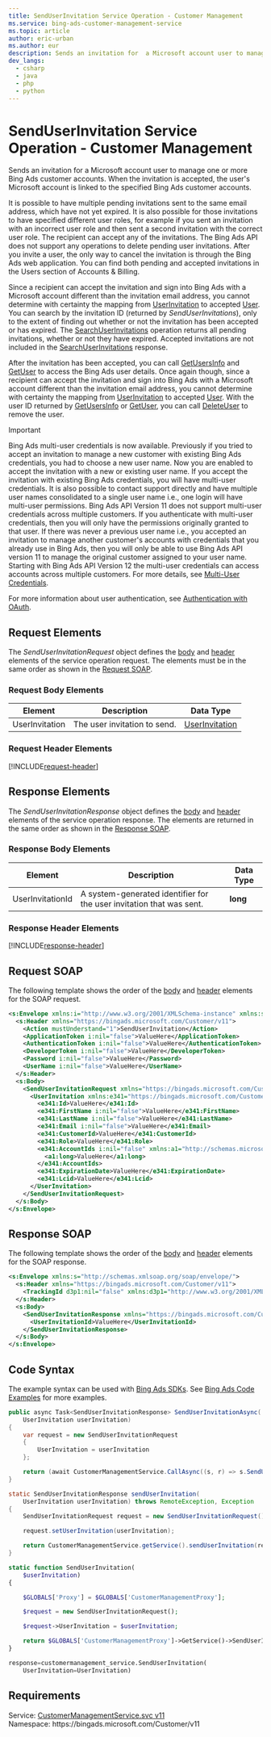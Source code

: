 ```yaml
---
title: SendUserInvitation Service Operation - Customer Management
ms.service: bing-ads-customer-management-service
ms.topic: article
author: eric-urban
ms.author: eur
description: Sends an invitation for  a Microsoft account user to manage one or more Bing Ads customer accounts.
dev_langs: 
  - csharp
  - java
  - php
  - python
---
```

# SendUserInvitation Service Operation - Customer Management
Sends an invitation for  a Microsoft account user to manage one or more Bing Ads customer accounts. When the invitation is accepted, the user's Microsoft account is linked to the specified Bing Ads customer accounts.  

It is possible to have multiple pending invitations sent to the same email address, which have not yet expired. It is also possible for those invitations to have specified different user roles, for example if you sent an invitation with an incorrect user role and then sent a second invitation with the correct user role. The recipient can accept any of the invitations. The Bing Ads API does not support any operations to delete pending user invitations. After you invite a user, the only way to cancel the invitation is through the Bing Ads web application. You can find both pending and accepted invitations in the Users section of Accounts & Billing.

Since a recipient can accept the invitation and sign into Bing Ads with a Microsoft account different than the invitation email address, you cannot determine with certainty the mapping from [UserInvitation](userinvitation.md) to accepted [User](user.md). You can search by the invitation ID (returned by *SendUserInvitations*), only to the extent of finding out whether or not the invitation has been accepted or has expired. The [SearchUserInvitations](searchuserinvitations.md) operation returns all pending invitations, whether or not they have expired. Accepted invitations are not included in the [SearchUserInvitations](searchuserinvitations.md) response.  

After the invitation has been accepted, you can call [GetUsersInfo](getusersinfo.md) and [GetUser](getuser.md) to access the Bing Ads user details. Once again though, since a recipient can accept the invitation and sign into Bing Ads with a Microsoft account different than the invitation email address, you cannot determine with certainty the mapping from [UserInvitation](userinvitation.md) to accepted [User](user.md). With the user ID returned by [GetUsersInfo](getusersinfo.md) or [GetUser](getuser.md), you can call [DeleteUser](deleteuser.md) to remove the user.

> [!IMPORTANT]
> Bing Ads multi-user credentials is now available. Previously if you tried to accept an invitation to manage a new customer with existing Bing Ads credentials, you had to choose a new user name. Now you are enabled to accept the invitation with a new or existing user name. If you accept the invitation with existing Bing Ads credentials, you will have multi-user credentials. It is also possible to contact support directly and have multiple user names consolidated to a single user name i.e., one login will have multi-user permissions. Bing Ads API Version 11 does not support multi-user credentials across multiple customers. If you authenticate with multi-user credentials, then you will only have the permissions originally granted to that user. If there was never a previous user name i.e., you accepted an invitation to manage another customer's accounts with credentials that you already use in Bing Ads, then you will only be able to use Bing Ads API version 11 to manage the original customer assigned to your user name. Starting with Bing Ads API Version 12 the multi-user credentials can access accounts across multiple customers. For more details, see [Multi-User Credentials](../guides/customer-accounts.md#multi-user). 

For more information about user authentication, see [Authentication with OAuth](../guides/authentication-oauth.md).

## <a name="request"></a>Request Elements
The *SendUserInvitationRequest* object defines the [body](#request-body) and [header](#request-header) elements of the service operation request. The elements must be in the same order as shown in the [Request SOAP](#request-soap). 

### <a name="request-body"></a>Request Body Elements


|Element|Description|Data Type|
|-----------|---------------|-------------|
|<a name="userinvitation"></a>UserInvitation|The user invitation to send.|[UserInvitation](userinvitation.md)|

### <a name="request-header"></a>Request Header Elements
[!INCLUDE[request-header](./includes/request-header.md)]

## <a name="response"></a>Response Elements
The *SendUserInvitationResponse* object defines the [body](#response-body) and [header](#response-header) elements of the service operation response. The elements are returned in the same order as shown in the [Response SOAP](#response-soap).

### <a name="response-body"></a>Response Body Elements


|Element|Description|Data Type|
|-----------|---------------|-------------|
|<a name="userinvitationid"></a>UserInvitationId|A system-generated identifier for the user invitation that was sent.|**long**|

### <a name="response-header"></a>Response Header Elements
[!INCLUDE[response-header](./includes/response-header.md)]

## <a name="request-soap"></a>Request SOAP
The following template shows the order of the [body](#request-body) and [header](#request-header) elements for the SOAP request.

```xml
<s:Envelope xmlns:i="http://www.w3.org/2001/XMLSchema-instance" xmlns:s="http://schemas.xmlsoap.org/soap/envelope/">
  <s:Header xmlns="https://bingads.microsoft.com/Customer/v11">
    <Action mustUnderstand="1">SendUserInvitation</Action>
    <ApplicationToken i:nil="false">ValueHere</ApplicationToken>
    <AuthenticationToken i:nil="false">ValueHere</AuthenticationToken>
    <DeveloperToken i:nil="false">ValueHere</DeveloperToken>
    <Password i:nil="false">ValueHere</Password>
    <UserName i:nil="false">ValueHere</UserName>
  </s:Header>
  <s:Body>
    <SendUserInvitationRequest xmlns="https://bingads.microsoft.com/Customer/v11">
      <UserInvitation xmlns:e341="https://bingads.microsoft.com/Customer/v11/Entities" i:nil="false">
        <e341:Id>ValueHere</e341:Id>
        <e341:FirstName i:nil="false">ValueHere</e341:FirstName>
        <e341:LastName i:nil="false">ValueHere</e341:LastName>
        <e341:Email i:nil="false">ValueHere</e341:Email>
        <e341:CustomerId>ValueHere</e341:CustomerId>
        <e341:Role>ValueHere</e341:Role>
        <e341:AccountIds i:nil="false" xmlns:a1="http://schemas.microsoft.com/2003/10/Serialization/Arrays">
          <a1:long>ValueHere</a1:long>
        </e341:AccountIds>
        <e341:ExpirationDate>ValueHere</e341:ExpirationDate>
        <e341:Lcid>ValueHere</e341:Lcid>
      </UserInvitation>
    </SendUserInvitationRequest>
  </s:Body>
</s:Envelope>
```

## <a name="response-soap"></a>Response SOAP
The following template shows the order of the [body](#response-body) and [header](#response-header) elements for the SOAP response.

```xml
<s:Envelope xmlns:s="http://schemas.xmlsoap.org/soap/envelope/">
  <s:Header xmlns="https://bingads.microsoft.com/Customer/v11">
    <TrackingId d3p1:nil="false" xmlns:d3p1="http://www.w3.org/2001/XMLSchema-instance">ValueHere</TrackingId>
  </s:Header>
  <s:Body>
    <SendUserInvitationResponse xmlns="https://bingads.microsoft.com/Customer/v11">
      <UserInvitationId>ValueHere</UserInvitationId>
    </SendUserInvitationResponse>
  </s:Body>
</s:Envelope>
```

## <a name="example"></a>Code Syntax
The example syntax can be used with [Bing Ads SDKs](../guides/client-libraries.md). See [Bing Ads Code Examples](../guides/code-examples.md) for more examples.
```csharp
public async Task<SendUserInvitationResponse> SendUserInvitationAsync(
    UserInvitation userInvitation)
{
    var request = new SendUserInvitationRequest
    {
        UserInvitation = userInvitation
    };

    return (await CustomerManagementService.CallAsync((s, r) => s.SendUserInvitationAsync(r), request));
}
```
```java
static SendUserInvitationResponse sendUserInvitation(
    UserInvitation userInvitation) throws RemoteException, Exception
{
    SendUserInvitationRequest request = new SendUserInvitationRequest();

    request.setUserInvitation(userInvitation);

    return CustomerManagementService.getService().sendUserInvitation(request);
}
```
```php
static function SendUserInvitation(
    $userInvitation)
{

    $GLOBALS['Proxy'] = $GLOBALS['CustomerManagementProxy'];

    $request = new SendUserInvitationRequest();

    $request->UserInvitation = $userInvitation;

    return $GLOBALS['CustomerManagementProxy']->GetService()->SendUserInvitation($request);
}
```
```python
response=customermanagement_service.SendUserInvitation(
    UserInvitation=UserInvitation)
```

## Requirements
Service: [CustomerManagementService.svc v11](https://clientcenter.api.bingads.microsoft.com/Api/CustomerManagement/v11/CustomerManagementService.svc)  
Namespace: https\://bingads.microsoft.com/Customer/v11  

